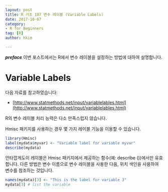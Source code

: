 ```yaml
---
layout: post  
title: R 기초 107 변수 레이블 (Variable Labels)  
date: 2017-10-07  
category:
- R for Beginners
tag: [R]  
author: hkim  

---
```


***preface*** 이번 포스트에서는 R에서 변수 레이블을 설정하는 방법에 대하여 설명합니다.

# Variable Labels

다음 자료를 참고하였습니다:  
- [http://www.statmethods.net/input/variablelables.html](http://www.statmethods.net/input/variablelables.html)

R의 변수 레이블 처리 능력은 다소 만족스럽지 않습니다.

Hmisc 패키지를 사용하는 경우 몇 가지 레이블 기능을 이용할 수 있습니다.

```r
library(Hmisc)
label(mydata$myvar) <- "Variable label for variable myvar"
describe(mydata)
```

안타깝게도이 레이블은 Hmisc 패키지에서 제공하는 함수(예: describe ())에서만 유효합니다. 다른 방법은 변수 이름으로 변수 레이블을 사용한 다음, 위치 색인을 사용하여 변수를 참조하는 것입니다.

```r
names(mydata)[3] <- "This is the label for variable 3"
mydata[3] # list the variable
```
